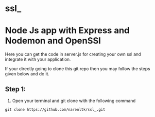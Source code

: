 # ssl_
# Node Js app with Express and Nodemon and OpenSSl

Here you can get the code in server.js for creating your own ssl and integrate it with your application.

If your directly going to clone this git repo then you may follow the steps given below and do it. 

## Step 1:

1. Open your terminal and git clone with the following command

```
git clone https://github.com/narenltk/ssl_.git
```
